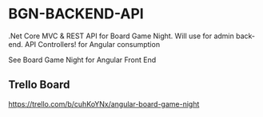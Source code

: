 # BGN-BACKEND-API
.Net Core MVC &amp; REST API for Board Game Night.  Will use for admin back-end. API Controllers! for Angular consumption 

See Board Game Night for Angular Front End

## Trello Board
https://trello.com/b/cuhKoYNx/angular-board-game-night
